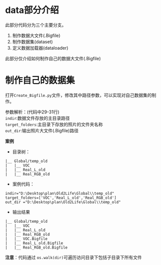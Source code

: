 # data部分介绍

此部分代码分为三个主要分支。
1. 制作数据大文件(.Bigfile)
2. 制作数据集(dataset)  
3. 定义数据加载器(dataloader)  

此部分仅介绍如何制作自己的数据大文件(.Bigfile)

# 制作自己的数据集
打开`Create_Bigfile.py`文件，修改其中路径参数，可以实现对自己数据集的制作。  

参数解析：(代码中29-31行)  
`indir`:数据文件存放的主目录路径  
`target_folders`:主目录下存放的照片的文件夹名称  
`out_dir`:输出照片大文件(.Bigfile)路径

**案例**  

- 目录树：
```
|__ Global/temp_old
|   |__ VOC
|   |__ Real_L_old
|   |__ Real_RGB_old
```

- 案例代码：  
```
indir="D:\Desktop\plan\Old2Life\Global\\temp_old"  
target_folders=['VOC','Real_L_old','Real_RGB_old']  
out_dir ="D:\Desktop\plan\Old2Life\Global\\temp_old"  
```

- 输出结果
```
|__ Global/temp_old
|   |__ VOC
|   |__ Real_L_old
|   |__ Real_RGB_old
|   |__ VOC.Bigfile
|   |__ Real_L_old.Bigfile
|   |__ Real_RGB_old.Bigfile
```

**注意**：代码通过 `os.walk(dir)`可遍历访问目录下包括子目录下所有文件